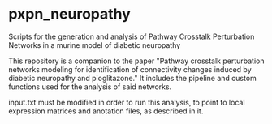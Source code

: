 # pxpn_neuropathy
Scripts for the generation and analysis of Pathway Crosstalk Perturbation Networks in a murine model of diabetic neuropathy

This repository is a companion to the paper "Pathway crosstalk perturbation networks modeling for identification of connectivity changes induced by diabetic neuropathy and pioglitazone." It includes the pipeline and custom functions used for the analysis of said networks. 

input.txt must be modified in order to run this analysis, to point to local expression matrices and anotation files, as described in it. 

